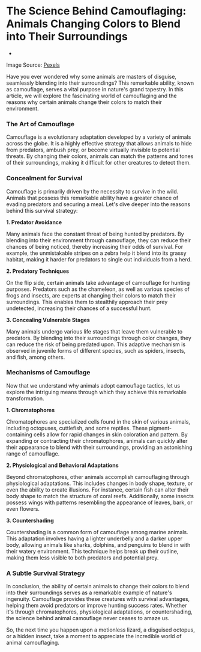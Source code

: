 # The Science Behind Camouflaging: Animals Changing Colors to Blend into Their Surroundings



*

Image Source: [Pexels](https://www.pexels.com/photo/photo-of-chameleon-2526116/)

Have you ever wondered why some animals are masters of disguise, seamlessly blending into their surroundings? This remarkable ability, known as camouflage, serves a vital purpose in nature's grand tapestry. In this article, we will explore the fascinating world of camouflaging and the reasons why certain animals change their colors to match their environment.

### The Art of Camouflage

Camouflage is a evolutionary adaptation developed by a variety of animals across the globe. It is a highly effective strategy that allows animals to hide from predators, ambush prey, or become virtually invisible to potential threats. By changing their colors, animals can match the patterns and tones of their surroundings, making it difficult for other creatures to detect them.

### Concealment for Survival

Camouflage is primarily driven by the necessity to survive in the wild. Animals that possess this remarkable ability have a greater chance of evading predators and securing a meal. Let's dive deeper into the reasons behind this survival strategy:

**1. Predator Avoidance** 

Many animals face the constant threat of being hunted by predators. By blending into their environment through camouflage, they can reduce their chances of being noticed, thereby increasing their odds of survival. For example, the unmistakable stripes on a zebra help it blend into its grassy habitat, making it harder for predators to single out individuals from a herd.

**2. Predatory Techniques**

On the flip side, certain animals take advantage of camouflage for hunting purposes. Predators such as the chameleon, as well as various species of frogs and insects, are experts at changing their colors to match their surroundings. This enables them to stealthily approach their prey undetected, increasing their chances of a successful hunt.

**3. Concealing Vulnerable Stages**

Many animals undergo various life stages that leave them vulnerable to predators. By blending into their surroundings through color changes, they can reduce the risk of being predated upon. This adaptive mechanism is observed in juvenile forms of different species, such as spiders, insects, and fish, among others.

### Mechanisms of Camouflage

Now that we understand why animals adopt camouflage tactics, let us explore the intriguing means through which they achieve this remarkable transformation.

**1. Chromatophores**

Chromatophores are specialized cells found in the skin of various animals, including octopuses, cuttlefish, and some reptiles. These pigment-containing cells allow for rapid changes in skin coloration and pattern. By expanding or contracting their chromatophores, animals can quickly alter their appearance to blend with their surroundings, providing an astonishing range of camouflage.

**2. Physiological and Behavioral Adaptations**

Beyond chromatophores, other animals accomplish camouflaging through physiological adaptations. This includes changes in body shape, texture, or even the ability to create illusions. For instance, certain fish can alter their body shape to match the structure of coral reefs. Additionally, some insects possess wings with patterns resembling the appearance of leaves, bark, or even flowers.

**3. Countershading**

Countershading is a common form of camouflage among marine animals. This adaptation involves having a lighter underbelly and a darker upper body, allowing animals like sharks, dolphins, and penguins to blend in with their watery environment. This technique helps break up their outline, making them less visible to both predators and potential prey.

### A Subtle Survival Strategy

In conclusion, the ability of certain animals to change their colors to blend into their surroundings serves as a remarkable example of nature's ingenuity. Camouflage provides these creatures with survival advantages, helping them avoid predators or improve hunting success rates. Whether it's through chromatophores, physiological adaptations, or countershading, the science behind animal camouflage never ceases to amaze us.

So, the next time you happen upon a motionless lizard, a disguised octopus, or a hidden insect, take a moment to appreciate the incredible world of animal camouflaging.